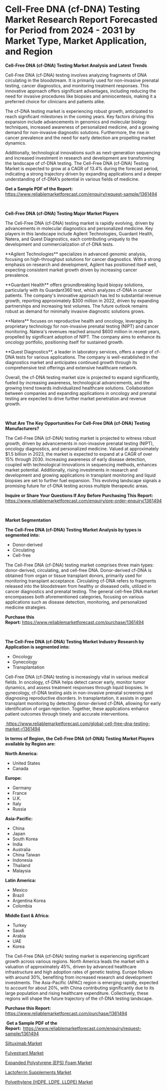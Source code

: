 <p><h1>Cell-Free DNA (cf-DNA) Testing Market Research Report Forecasted for Period from 2024 -  2031 by Market Type, Market Application, and Region</h1></p><p><strong>Cell-Free DNA (cf-DNA) Testing Market Analysis and Latest Trends</strong></p>
<p><p>Cell-Free DNA (cf-DNA) testing involves analyzing fragments of DNA circulating in the bloodstream. It is primarily used for non-invasive prenatal testing, cancer diagnostics, and monitoring treatment responses. This innovative approach offers significant advantages, including reducing the need for invasive procedures like biopsies and amniocentesis, making it a preferred choice for clinicians and patients alike.</p><p>The cf-DNA testing market is experiencing robust growth, anticipated to reach significant milestones in the coming years. Key factors driving this expansion include advancements in genomics and molecular biology techniques, increased awareness of personalized medicine, and a growing demand for non-invasive diagnostic solutions. Furthermore, the rise in cancer prevalence and the need for early detection are propelling market dynamics.</p><p>Additionally, technological innovations such as next-generation sequencing and increased investment in research and development are transforming the landscape of cf-DNA testing. The Cell-Free DNA (cf-DNA) Testing Market is expected to grow at a CAGR of 13.4% during the forecast period, indicating a strong trajectory driven by expanding applications and a deeper understanding of cf-DNA's potential in various fields of medicine.</p></p>
<p><strong>Get a Sample PDF of the Report:&nbsp;</strong> <a href="https://www.reliablemarketforecast.com/enquiry/request-sample/1361494">https://www.reliablemarketforecast.com/enquiry/request-sample/1361494</a></p>
<p>&nbsp;</p>
<p><strong>Cell-Free DNA (cf-DNA) Testing Major Market Players</strong></p>
<p><p>The Cell-Free DNA (cf-DNA) testing market is rapidly evolving, driven by advancements in molecular diagnostics and personalized medicine. Key players in this landscape include Agilent Technologies, Guardant Health, Natera, and Quest Diagnostics, each contributing uniquely to the development and commercialization of cf-DNA tests.</p><p>**Agilent Technologies** specializes in advanced genomic analysis, focusing on high-throughput solutions for cancer diagnostics. With a strong emphasis on research and development, Agilent has positioned itself well, expecting consistent market growth driven by increasing cancer prevalence.</p><p>**Guardant Health** offers groundbreaking liquid biopsy solutions, particularly with its Guardant360 test, which analyzes cf-DNA in cancer patients. The company's innovative approach has led to substantial revenue growth, reporting approximately $300 million in 2022, driven by expanding partnerships and increasing test volumes. The future outlook remains robust as demand for minimally invasive diagnostic solutions grows.</p><p>**Natera** focuses on reproductive health and oncology, leveraging its proprietary technology for non-invasive prenatal testing (NIPT) and cancer monitoring. Natera's revenues reached around $600 million in recent years, propelled by significant adoption of NIPT. The company aims to enhance its oncology portfolio, positioning itself for sustained growth.</p><p>**Quest Diagnostics**, a leader in laboratory services, offers a range of cf-DNA tests for various applications. The company is well-established in the diagnostics market and anticipates continued growth through its comprehensive test offerings and extensive healthcare network.</p><p>Overall, the cf-DNA testing market size is projected to expand significantly, fueled by increasing awareness, technological advancements, and the growing trend towards individualized healthcare solutions. Collaboration between companies and expanding applications in oncology and prenatal testing are expected to drive further market penetration and revenue growth.</p></p>
<p>&nbsp;</p>
<p><strong>What Are The Key Opportunities For Cell-Free DNA (cf-DNA) Testing Manufacturers?</strong></p>
<p><p>The Cell-Free DNA (cf-DNA) testing market is projected to witness robust growth, driven by advancements in non-invasive prenatal testing (NIPT), oncology diagnostics, and personalized medicine. Valued at approximately $1.5 billion in 2023, the market is expected to expand at a CAGR of over 15% through 2030. Increasing awareness of early disease detection, coupled with technological innovations in sequencing methods, enhances market potential. Additionally, rising investments in research and development and growing applications in transplant monitoring and liquid biopsies are set to further fuel expansion. This evolving landscape signals a promising future for cf-DNA testing across multiple therapeutic areas.</p></p>
<p><strong>Inquire or Share Your Questions If Any Before Purchasing This Report:</strong> <a href="https://www.reliablemarketforecast.com/enquiry/pre-order-enquiry/1361494">https://www.reliablemarketforecast.com/enquiry/pre-order-enquiry/1361494</a></p>
<p>&nbsp;</p>
<p><strong>Market Segmentation</strong></p>
<p><strong>The Cell-Free DNA (cf-DNA) Testing Market Analysis by types is segmented into:</strong></p>
<p><ul><li>Donor-derived</li><li>Circulating</li><li>Cell-free</li></ul></p>
<p><p>The Cell-Free DNA (cf-DNA) testing market comprises three main types: donor-derived, circulating, and cell-free DNA. Donor-derived cf-DNA is obtained from organ or tissue transplant donors, primarily used for monitoring transplant acceptance. Circulating cf-DNA refers to fragments released into the bloodstream from healthy or diseased cells, utilized in cancer diagnostics and prenatal testing. The general cell-free DNA market encompasses both aforementioned categories, focusing on various applications such as disease detection, monitoring, and personalized medicine strategies.</p></p>
<p><strong>Purchase this Report:&nbsp;</strong><a href="https://www.reliablemarketforecast.com/purchase/1361494">https://www.reliablemarketforecast.com/purchase/1361494</a></p>
<p>&nbsp;</p>
<p><strong>The Cell-Free DNA (cf-DNA) Testing Market Industry Research by Application is segmented into:</strong></p>
<p><ul><li>Oncology</li><li>Gynecology</li><li>Transplantation</li></ul></p>
<p><p>Cell-Free DNA (cf-DNA) testing is increasingly vital in various medical fields. In oncology, cf-DNA helps detect cancer early, monitor tumor dynamics, and assess treatment responses through liquid biopsies. In gynecology, cf-DNA testing aids in non-invasive prenatal screening and diagnosing reproductive disorders. In transplantation, it assists in organ transplant monitoring by detecting donor-derived cf-DNA, allowing for early identification of organ rejection. Together, these applications enhance patient outcomes through timely and accurate interventions.</p></p>
<p><a href="https://www.reliablemarketforecast.com/global-cell-free-dna-testing-market-r1361494">&nbsp;https://www.reliablemarketforecast.com/global-cell-free-dna-testing-market-r1361494</a></p>
<p><strong>In terms of Region, the Cell-Free DNA (cf-DNA) Testing Market Players available by Region are:</strong></p>
<p>
    <p> <strong> North America: </strong>
        <ul>
            <li>United States</li>
            <li>Canada</li>
        </ul>
        </p> 
    <p> <strong> Europe: </strong>
        <ul>
            <li>Germany</li>
            <li>France</li>
            <li>U.K.</li>
            <li>Italy</li>
            <li>Russia</li>
        </ul>
        </p> 
    <p> <strong> Asia-Pacific: </strong>
        <ul>
            <li>China</li>
            <li>Japan</li>
            <li>South Korea</li>
            <li>India</li>
            <li>Australia</li>
            <li>China Taiwan</li>
            <li>Indonesia</li>
            <li>Thailand</li>
            <li>Malaysia</li>
        </ul>
        </p> 
    <p> <strong> Latin America: </strong>
        <ul>
            <li>Mexico</li>
            <li>Brazil</li>
            <li>Argentina Korea</li>
            <li>Colombia</li>
        </ul>
        </p> 
    <p> <strong> Middle East & Africa: </strong>
        <ul>
            <li>Turkey</li>
            <li>Saudi</li>
            <li>Arabia</li>
            <li>UAE</li>
            <li>Korea</li>
        </ul>
    </p>
    </p>
<p><p>The Cell-Free DNA (cf-DNA) testing market is experiencing significant growth across various regions. North America leads the market with a valuation of approximately 45%, driven by advanced healthcare infrastructure and high adoption rates of genetic testing. Europe follows with around 30%, benefiting from increased research and development investments. The Asia-Pacific (APAC) region is emerging rapidly, expected to account for about 20%, with China contributing significantly due to its large population and rising healthcare expenditure. Collectively, these regions will shape the future trajectory of the cf-DNA testing landscape.</p></p>
<p><strong>Purchase this Report: </strong><a href="https://www.reliablemarketforecast.com/purchase/1361494">https://www.reliablemarketforecast.com/purchase/1361494</a></p>
<p>&nbsp;<strong>Get a Sample PDF of the Report:&nbsp;&nbsp;</strong><a href="https://www.reliablemarketforecast.com/enquiry/request-sample/1361494">https://www.reliablemarketforecast.com/enquiry/request-sample/1361494</a></p>
<p><strong></strong></p>
<p><p><a href="https://www.linkedin.com/pulse/what-growth-drivers-siltuximab-market-comprehensive-study-mjvae?trackingId=M0eQSvtLTaWvrJUKHX3LcQ%3D%3D">Siltuximab Market</a></p><p><a href="https://www.linkedin.com/pulse/fulvestrant-market-outlook-share-analysis-growth-trends-dld0e?trackingId=8yqDTewUSQCKECYi2w%2Bi2w%3D%3D">Fulvestrant Market</a></p><p><a href="https://issuu.com/reportprime-2/docs/expanded-polystyrene-eps-foam-marke_8e106c0e7e2ae8">Expanded Polystyrene (EPS) Foam Market</a></p><p><a href="https://www.linkedin.com/pulse/lactoferrin-supplements-market-global-regional-analysis-1rqwe?trackingId=h9166bD1S96oqETHGkANFw%3D%3D">Lactoferrin Supplements Market</a></p><p><a href="https://issuu.com/reportprime-2/docs/polyethylene-hdpe-ldpe-lldpe-market_eccee474f17994">Polyethylene (HDPE, LDPE, LLDPE) Market</a></p></p>